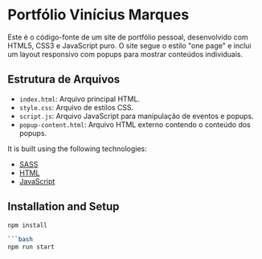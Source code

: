 # Portfólio Vinícius Marques

Este é o código-fonte de um site de portfólio pessoal, desenvolvido com HTML5, CSS3 e JavaScript puro. O site segue o estilo "one page" e inclui um layout responsivo com popups para mostrar conteúdos individuais.

## Estrutura de Arquivos

- `index.html`: Arquivo principal HTML.
- `style.css`: Arquivo de estilos CSS.
- `script.js`: Arquivo JavaScript para manipulação de eventos e popups.
- `popup-content.html`: Arquivo HTML externo contendo o conteúdo dos popups.

 It is built using the following technologies:

- [SASS](https://sass-lang.com/)
- [HTML](https://developer.mozilla.org/pt-BR/docs/Web/HTML)
- [JavaScript](https://www.javascript.com/)

## Installation and Setup
```bash
npm install

```bash
npm run start